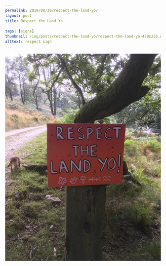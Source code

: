 ```yaml
---
permalink: 2019/08/30/respect-the-land-yo/
layout: post
title: Respect the Land Yo

tags: [signs]
thumbnail: /img/posts/respect-the-land-yo/respect-the-land-yo-420x255.webp
alttext: respect sign
---
```


![respect the land](/img/posts/respect-the-land-yo/respect-the-land-yo.webp)
